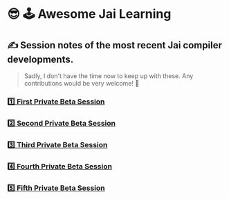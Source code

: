 # :sunglasses: :joystick: Awesome Jai Learning

## :writing_hand: Session notes of the most recent Jai compiler developments.

> Sadly, I don't have the time now to keep up with these. Any contributions would be very welcome! 🤗

### [:one: First Private Beta Session](2020_05_First_Private_Beta_Session.md)

### [:two: Second Private Beta Session](2022_12_Second_Private_Beta_Session.md)

### [:three: Third Private Beta Session](2023_01_Third_Private_Beta_Session.md)

### [:four: Fourth Private Beta Session](2023_03_Fourth_Private_Beta_Session.md)

### [:five: Fifth Private Beta Session](2023_04_Fifth_Private_Beta_Session.md)
